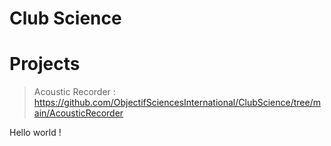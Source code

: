 # Club Science

# Projects

> Acoustic Recorder : https://github.com/ObjectifSciencesInternational/ClubScience/tree/main/AcousticRecorder

Hello world !
